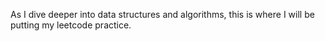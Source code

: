 As I dive deeper into data structures and algorithms, this is where I will be putting my leetcode practice.